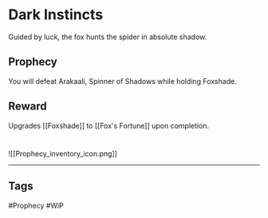 # Dark Instincts
Guided by luck, the fox hunts the spider in absolute shadow.
## Prophecy
You will defeat Arakaali, Spinner of Shadows while holding Foxshade.
## Reward
Upgrades [[Foxshade]] to [[Fox's Fortune]] upon completion. 

#
![[Prophecy_inventory_icon.png]]

---
## Tags
#Prophecy
#WiP 